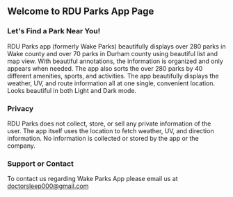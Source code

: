 ## Welcome to RDU Parks App Page
### Let's Find a Park Near You!

RDU Parks app (formerly Wake Parks) beautifully displays over 280 parks in Wake county and over 70 parks in Durham county using beautiful list and map view. With beautiful annotations, the information is organized and only appears when needed. The app also sorts the over 280 parks by 40 different amenities, sports, and activities. The app beautifully displays the weather, UV, and route information all at one single, convenient location. Looks beautiful in both Light and Dark mode.

### Privacy
RDU Parks does not collect, store, or sell any private information of the user. The app itself uses the location to fetch weather, UV, and direction information. No information is collected or stored by the app or the company. 



### Support or Contact

To contact us regarding Wake Parks App please email us at [doctorsleep000@gmail.com](doctorsleep000@gmail.com)


